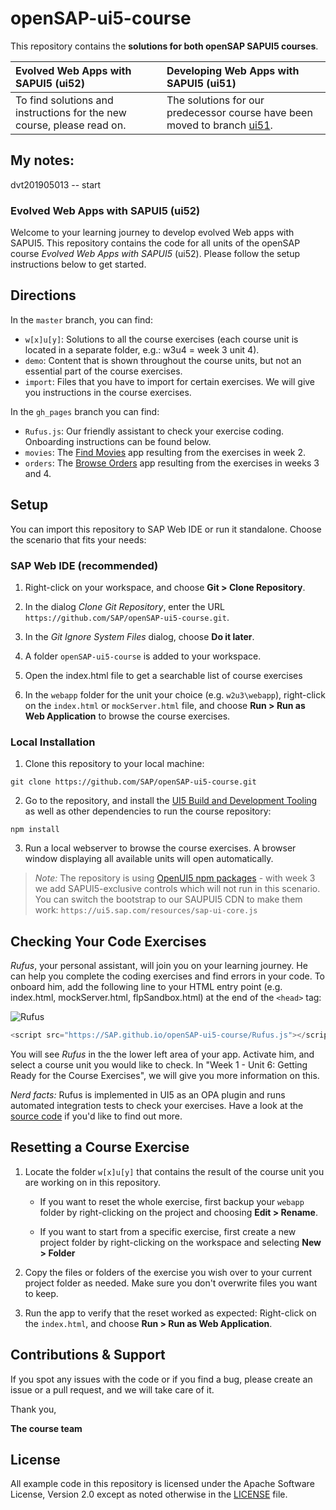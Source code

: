 # openSAP-ui5-course

This repository contains the **solutions for both openSAP SAPUI5 courses**.

|   Evolved Web Apps with SAPUI5 (ui52)  |   Developing Web Apps with SAPUI5 (ui51)  |
|:---|:---|
| To find solutions and instructions for the new course, please read on.   |  The solutions for our predecessor course have been moved to branch [ui51](https://github.com/SAP/openSAP-ui5-course/tree/ui51).  |


## My notes: 

dvt201905013 -- start 














### Evolved Web Apps with SAPUI5 (ui52)

Welcome to your learning journey to develop evolved Web apps with SAPUI5. This repository contains the code for all units of the openSAP course *Evolved Web Apps with SAPUI5* (ui52).
Please follow the setup instructions below to get started.

## Directions

In the `master` branch, you can find:

* `w[x]u[y]`: Solutions to all the course exercises (each course unit is located in a separate folder, e.g.: w3u4 = week 3 unit 4).
* `demo`: Content that is shown throughout the course units, but not an essential part of the course exercises.
* `import`: Files that you have to import for certain exercises. We will give you instructions in the course exercises.

In the `gh_pages` branch you can find:
* `Rufus.js`: Our friendly assistant to check your exercise coding. Onboarding instructions can be found below.
* `movies`: The [Find Movies](http://sap.github.io/openSAP-ui5-course/movies) app resulting from the exercises in week 2.
* `orders`: The [Browse Orders](http://sap.github.io/openSAP-ui5-course/orders) app resulting from the exercises in weeks 3 and 4.

## Setup

You can import this repository to SAP Web IDE or run it standalone. Choose the scenario that fits your needs:

### SAP Web IDE (recommended)

1. Right-click on your workspace, and choose **Git > Clone Repository**.

2. In the dialog *Clone Git Repository*, enter the URL `https://github.com/SAP/openSAP-ui5-course.git`.

3. In the *Git Ignore System Files* dialog, choose **Do it later**.

4. A folder `openSAP-ui5-course` is added to your workspace.

5. Open the index.html file to get a searchable list of course exercises

6. In the `webapp` folder for the unit your choice (e.g. `w2u3\webapp`), right-click on the `index.html` or `mockServer.html` file, and choose **Run > Run as Web Application** to browse the course exercises.

### Local Installation

1. Clone this repository to your local machine:

``` console
git clone https://github.com/SAP/openSAP-ui5-course.git
```

2. Go to the repository, and install the [UI5 Build and Development Tooling](https://github.com/SAP/ui5-tooling) as well as other dependencies to run the course repository:

``` console
npm install
```

3. Run a local webserver to browse the course exercises. A browser window displaying all available units will open automatically.

> *Note:* The repository is using [OpenUI5 npm packages](https://www.npmjs.com/org/openui5) - with week 3 we add SAPUI5-exclusive controls which will not run in this scenario. You can switch the bootstrap to our SAUPUI5 CDN to make them work: `https://ui5.sap.com/resources/sap-ui-core.js`

## Checking Your Code Exercises

*Rufus*, your personal assistant, will join you on your learning journey. He can help you complete the coding exercises and find errors in your code.
To onboard him, add the following line to your HTML entry point (e.g. index.html, mockServer.html, flpSandbox.html) at the end of the `<head>` tag:

![Rufus](https://github.com/SAP/openSAP-ui5-course/blob/gh-pages/success.png?raw=true)

``` js
<script src="https://SAP.github.io/openSAP-ui5-course/Rufus.js"></script>
```

You will see *Rufus* in the the lower left area of your app. Activate him, and select a course unit you would like to check.
In "Week 1 - Unit 6: Getting Ready for the Course Exercises", we will give you more information on this.

*Nerd facts:* Rufus is implemented in UI5 as an OPA plugin and runs automated integration tests to check your exercises. Have a look at the [source code](https://github.com/SAP/openSAP-ui5-course/blob/gh-pages/Rufus.js) if you'd like to find out more.

## Resetting a Course Exercise

1. Locate the folder `w[x]u[y]` that contains the result of the course unit you are working on in this repository.

    * If you want to reset the whole exercise, first backup your `webapp` folder by right-clicking on the project and choosing **Edit > Rename**.

    * If you want to start from a specific exercise, first create a new project folder by right-clicking on the workspace and selecting **New > Folder**

2. Copy the files or folders of the exercise you wish over to your current project folder as needed. Make sure you don't overwrite files you want to keep.

3. Run the app to verify that the reset worked as expected: Right-click on the `index.html`, and choose **Run > Run as Web Application**.

## Contributions & Support

If you spot any issues with the code or if you find a bug, please create an issue or a pull request, and we will take care of it.

Thank you,

**The course team**

## License

All example code in this repository is licensed under the Apache Software License, Version 2.0 except as noted otherwise in the [LICENSE](https://github.com/SAP/openSAP-ui5-course/blob/master/LICENSE) file.
